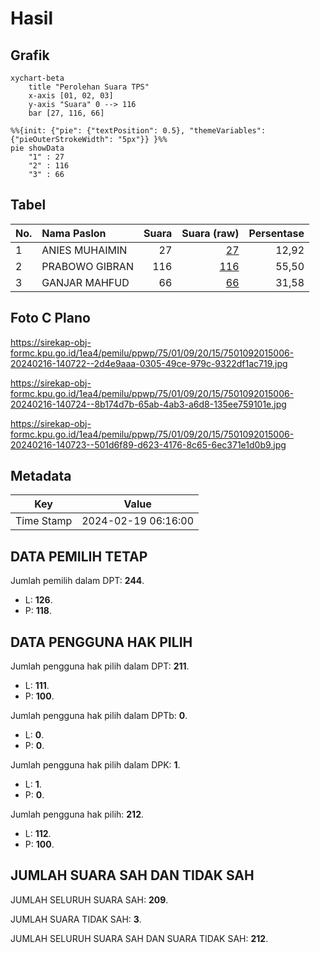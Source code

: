 # Hasil

## Grafik

```mermaid
xychart-beta
    title "Perolehan Suara TPS"
    x-axis [01, 02, 03]
    y-axis "Suara" 0 --> 116
    bar [27, 116, 66]
```

```mermaid
%%{init: {"pie": {"textPosition": 0.5}, "themeVariables": {"pieOuterStrokeWidth": "5px"}} }%%
pie showData
    "1" : 27
    "2" : 116
    "3" : 66
```

## Tabel

| No. | Nama Paslon    | Suara | Suara (raw) | Persentase |
|:--- |:-------------- | -----:| -----------:| ----------:|
| 1   | ANIES MUHAIMIN | 27    | [27][p-1]   | 12,92      |
| 2   | PRABOWO GIBRAN | 116   | [116][p-2]  | 55,50      |
| 3   | GANJAR MAHFUD  | 66    | [66][p-3]   | 31,58      |


[p-1]: https://github.com/gigit-pemilu/pemilu-2024-75-gorontalo/blob/main/pilpres/hitung-suara/sub/75-gorontalo/sub/01-gorontalo/sub/09-boliyohuto/sub/2015-bandung-rejo/sub/006-tps/sub/paslon-1.txt
[p-2]: https://github.com/gigit-pemilu/pemilu-2024-75-gorontalo/blob/main/pilpres/hitung-suara/sub/75-gorontalo/sub/01-gorontalo/sub/09-boliyohuto/sub/2015-bandung-rejo/sub/006-tps/sub/paslon-2.txt
[p-3]: https://github.com/gigit-pemilu/pemilu-2024-75-gorontalo/blob/main/pilpres/hitung-suara/sub/75-gorontalo/sub/01-gorontalo/sub/09-boliyohuto/sub/2015-bandung-rejo/sub/006-tps/sub/paslon-3.txt

## Foto C Plano

https://sirekap-obj-formc.kpu.go.id/1ea4/pemilu/ppwp/75/01/09/20/15/7501092015006-20240216-140722--2d4e9aaa-0305-49ce-979c-9322df1ac719.jpg

https://sirekap-obj-formc.kpu.go.id/1ea4/pemilu/ppwp/75/01/09/20/15/7501092015006-20240216-140724--8b174d7b-65ab-4ab3-a6d8-135ee759101e.jpg

https://sirekap-obj-formc.kpu.go.id/1ea4/pemilu/ppwp/75/01/09/20/15/7501092015006-20240216-140723--501d6f89-d623-4176-8c65-6ec371e1d0b9.jpg


## Metadata

| Key        | Value               |
| ---------- | ------------------- |
| Time Stamp | 2024-02-19 06:16:00 |


## DATA PEMILIH TETAP

Jumlah pemilih dalam DPT: **244**.
 * L: **126**.
 * P: **118**.

## DATA PENGGUNA HAK PILIH

Jumlah pengguna hak pilih dalam DPT: **211**.
 * L: **111**.
 * P: **100**.

Jumlah pengguna hak pilih dalam DPTb: **0**.
 * L: **0**.
 * P: **0**.

Jumlah pengguna hak pilih dalam DPK: **1**.
 * L: **1**.
 * P: **0**.

Jumlah pengguna hak pilih: **212**.
 * L: **112**.
 * P: **100**.

## JUMLAH SUARA SAH DAN TIDAK SAH

JUMLAH SELURUH SUARA SAH: **209**.

JUMLAH SUARA TIDAK SAH: **3**.

JUMLAH SELURUH SUARA SAH DAN SUARA TIDAK SAH: **212**.


